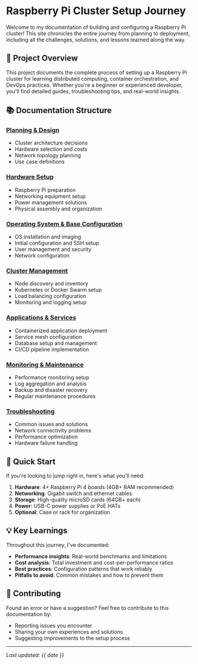 # Raspberry Pi Cluster Setup Journey

Welcome to my documentation of building and configuring a Raspberry Pi cluster! This site chronicles the entire journey from planning to deployment, including all the challenges, solutions, and lessons learned along the way.

## 🎯 Project Overview

This project documents the complete process of setting up a Raspberry Pi cluster for learning distributed computing, container orchestration, and DevOps practices. Whether you're a beginner or experienced developer, you'll find detailed guides, troubleshooting tips, and real-world insights.

## 📚 Documentation Structure

### [Planning & Design](planning.md)
- Cluster architecture decisions
- Hardware selection and costs
- Network topology planning
- Use case definitions

### [Hardware Setup](hardware.md)
- Raspberry Pi preparation
- Networking equipment setup
- Power management solutions
- Physical assembly and organization

### [Operating System & Base Configuration](os-setup.md)
- OS installation and imaging
- Initial configuration and SSH setup
- User management and security
- Network configuration

### [Cluster Management](cluster-management.md)
- Node discovery and inventory
- Kubernetes or Docker Swarm setup
- Load balancing configuration
- Monitoring and logging setup

### [Applications & Services](applications.md)
- Containerized application deployment
- Service mesh configuration
- Database setup and management
- CI/CD pipeline implementation

### [Monitoring & Maintenance](monitoring.md)
- Performance monitoring setup
- Log aggregation and analysis
- Backup and disaster recovery
- Regular maintenance procedures

### [Troubleshooting](troubleshooting.md)
- Common issues and solutions
- Network connectivity problems
- Performance optimization
- Hardware failure handling

## 🚀 Quick Start

If you're looking to jump right in, here's what you'll need:

1. **Hardware**: 4+ Raspberry Pi 4 boards (4GB+ RAM recommended)
2. **Networking**: Gigabit switch and ethernet cables
3. **Storage**: High-quality microSD cards (64GB+ each)
4. **Power**: USB-C power supplies or PoE HATs
5. **Optional**: Case or rack for organization

## 💡 Key Learnings

Throughout this journey, I've documented:

- **Performance insights**: Real-world benchmarks and limitations
- **Cost analysis**: Total investment and cost-per-performance ratios
- **Best practices**: Configuration patterns that work reliably
- **Pitfalls to avoid**: Common mistakes and how to prevent them

## 🤝 Contributing

Found an error or have a suggestion? Feel free to contribute to this documentation by:

- Reporting issues you encounter
- Sharing your own experiences and solutions
- Suggesting improvements to the setup process

---

*Last updated: {{ date }}*
